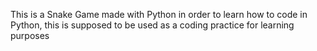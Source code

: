 This is a Snake Game made with Python in order to learn how to code in Python, this is supposed to be used as a coding practice for learning purposes
